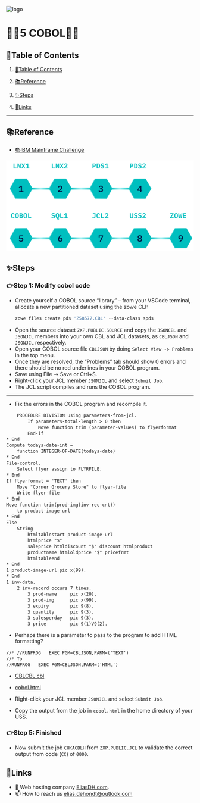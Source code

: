 ![logo](https://eliasdh.com/assets/media/images/logo-github.png)
# 💙🤍5 COBOL🤍💙

## 📘Table of Contents

1. [📘Table of Contents](#📘table-of-contents)
2. [📚Reference](#📚reference)
3. [✨Steps](#✨steps)

4. [🔗Links](#🔗links)

---

## 📚Reference

- [📚IBM Mainframe Challenge](https://ibmzxplore-static.s3.eu-gb.cloud-object-storage.appdomain.cloud/CBLH.pdf)

![IBM Fundamentals](/Images/IBM-Advanced.png)

## ✨Steps

### 👉Step 1: Modify cobol code

- Create yourself a COBOL source “library” – from your VSCode terminal, allocate a new partitioned dataset using the zowe CLI:
    ```powershell
    zowe files create pds 'Z58577.CBL' --data-class spds
    ```
- Open the source dataset `ZXP.PUBLIC.SOURCE` and copy the `JSONCBL` and `JSONJCL` members into your own CBL and JCL datasets, as `CBLJSON` and `JSONJCL` respectively.
- Open your COBOL source file `CBLJSON` by doing `Select View -> Problems` in the top menu.
- Once they are resolved, the “Problems” tab should show 0 errors and there should be no red underlines in your COBOL program.
- Save using File -> Save or Ctrl+S.
- Right-click your JCL member `JSONJCL` and select `Submit Job`.
- The JCL script compiles and runs the COBOL program.

---

- Fix the errors in the COBOL program and recompile it.
```cobol
    PROCEDURE DIVISION using parameters-from-jcl.
        If parameters-total-length > 0 then
            Move function trim (parameter-values) to flyerformat
        End-if
* End
Compute todays-date-int =
    function INTEGER-OF-DATE(todays-date)
* End
File-control.
    Select flyer assign to FLYRFILE.
* End
If flyerformat = 'TEXT' then
    Move "Corner Grocery Store" to flyer-file
    Write flyer-file
* End
Move function trim(prod-img(inv-rec-cnt))
    to product-image-url
* End
Else
    String
        htmltablestart product-image-url
        htmlprice "$"
        saleprice htmldiscount "$" discount htmlproduct 
        productname htmloldprice "$" pricefrmt 
        htmltableend
* End
1 product-image-url pic x(99).
* End
1 inv-data.
    2 inv-record occurs 7 times.
        3 prod-name     pic x(20).
        3 prod-img      pic x(99).
        3 expiry        pic 9(8).
        3 quantity      pic 9(3).
        3 salesperday   pic 9(3).
        3 price         pic 9(1)V9(2).
```
-  Perhaps there is a parameter to pass to the program to add HTML formatting?
```JCL
//* //RUNPROG   EXEC PGM=CBLJSON,PARM=('TEXT')
//* To
//RUNPROG   EXEC PGM=CBLJSON,PARM=('HTML')
```
- [CBLCBL.cbl](/Scripts/CBLJSON.cbl)
- [cobol.html](/html/cobol.html)

- Right-click your JCL member `JSONJCL` and select `Submit Job`.
- Copy the output from the job in `cobol.html` in the home directory of your USS.

### 👉Step 5: Finished

- Now submit the job `CHKACBLH` from `ZXP.PUBLIC.JCL` to validate the correct output from code (`CC`) of `0000`.

## 🔗Links
- 👯 Web hosting company [EliasDH.com](https://eliasdh.com).
- 📫 How to reach us elias.dehondt@outlook.com